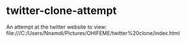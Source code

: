 # twitter-clone-attempt
An attempt at the twitter website
to view: file:///C:/Users/Nnamdi/Pictures/OHIFEME/twitter%20clone/index.html
